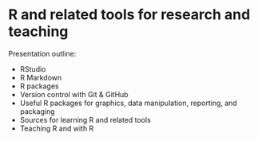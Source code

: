 # R and related tools for research and teaching
Presentation outline:

- RStudio
- R Markdown
- R packages
- Version control with Git & GitHub
- Useful R packages for graphics, data manipulation, reporting, and packaging
- Sources for learning R and related tools
- Teaching R and with R
